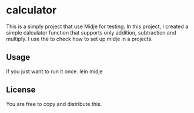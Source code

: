 # calculator

This is a simply project that use Midje for testing. In this project, I created a simple calculator function that supports only addition, subtraction and multiply. I use the to check how to set up midje in a projects. 

## Usage

if you just want to run it once. 
        lein midje 

## License
You are free to copy and distribute this.